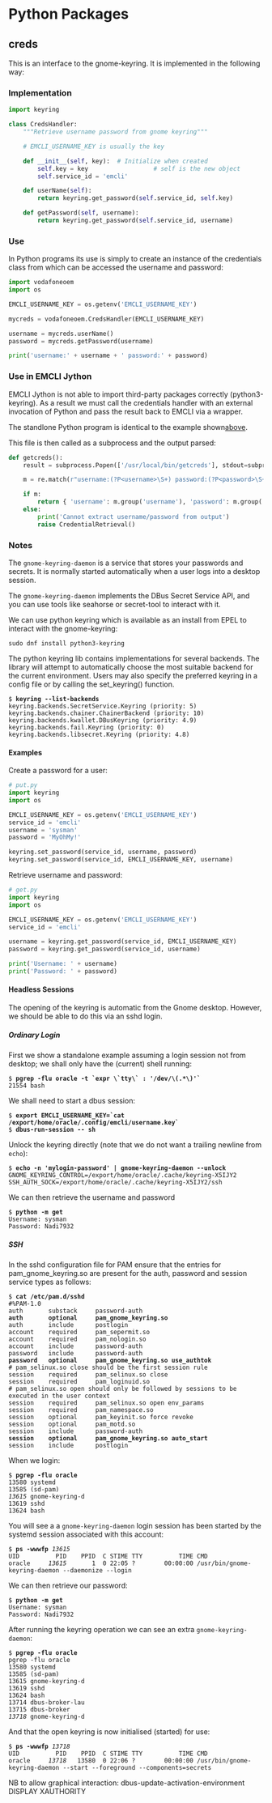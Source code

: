 # Python Packages

## creds
This is an interface to the gnome-keyring. It is implemented in the following
way:

### Implementation
```Python
import keyring

class CredsHandler:
    """Retrieve username password from gnome keyring"""

    # EMCLI_USERNAME_KEY is usually the key

    def __init__(self, key):  # Initialize when created
        self.key = key                  # self is the new object
        self.service_id = 'emcli'

    def userName(self):
        return keyring.get_password(self.service_id, self.key)

    def getPassword(self, username):
        return keyring.get_password(self.service_id, username)
```

### Use
In Python programs its use is simply to create an instance of the
credentials class from which can be accessed the username and password:

```Python
import vodafoneoem
import os

EMCLI_USERNAME_KEY = os.getenv('EMCLI_USERNAME_KEY')

mycreds = vodafoneoem.CredsHandler(EMCLI_USERNAME_KEY)

username = mycreds.userName()
password = mycreds.getPassword(username)

print('username:' + username + ' password:' + password)

```

### Use in EMCLI Jython
EMCLI Jython is not able to import third-party packages correctly
(python3-keyring). As a result we must call the credentials handler with an
external invocation of Python and pass the result back to EMCLI via a wrapper.

The standlone Python program is identical to the example shown[above](#use).

This file is then called as a subprocess and the output parsed:

```Python
def getcreds():
    result = subprocess.Popen(['/usr/local/bin/getcreds'], stdout=subprocess.PIPE).communicate()[0]

    m = re.match(r"username:(?P<username>\S+) password:(?P<password>\S+)", result.decode('utf-8'))

    if m:
        return { 'username': m.group('username'), 'password': m.group('password') }
    else:
        print('Cannot extract username/password from output')
        raise CredentialRetrieval()
```

### Notes
The `gnome-keyring-daemon` is a service that stores your passwords and secrets. It is normally started automatically when a user logs into a desktop session.

The `gnome-keyring-daemon` implements the DBus Secret Service API, and you can use tools like seahorse or secret-tool to interact with it.

 We can use python keyring which is available as an install from EPEL to interact with the gnome-keyring:

```
sudo dnf install python3-keyring
```

The python keyring lib contains implementations for several backends. The library will attempt to automatically choose the most suitable backend for the current environment. Users may also specify the preferred keyring in a config file or by calling the set_keyring() function. 

<pre class=console><code>$ <b>keyring --list-backends</b>
keyring.backends.SecretService.Keyring (priority: 5)
keyring.backends.chainer.ChainerBackend (priority: 10)
keyring.backends.kwallet.DBusKeyring (priority: 4.9)
keyring.backends.fail.Keyring (priority: 0)
keyring.backends.libsecret.Keyring (priority: 4.8)
</code></pre>


#### Examples
Create a password for a user:

```Python
# put.py
import keyring
import os

EMCLI_USERNAME_KEY = os.getenv('EMCLI_USERNAME_KEY')
service_id = 'emcli'
username = 'sysman'
password = 'MyOhMy!'

keyring.set_password(service_id, username, password)
keyring.set_password(service_id, EMCLI_USERNAME_KEY, username)
```

Retrieve username and password:

```Python
# get.py
import keyring
import os

EMCLI_USERNAME_KEY = os.getenv('EMCLI_USERNAME_KEY')
service_id = 'emcli'

username = keyring.get_password(service_id, EMCLI_USERNAME_KEY)
password = keyring.get_password(service_id, username)

print('Username: ' + username)
print('Password: ' + password)
```


#### Headless Sessions
The opening of the keyring is automatic from the Gnome desktop. However, we should be able to do this via an sshd login.

##### Ordinary Login
First we show a standalone example assuming a login session not from desktop; we shall only have the (current) shell running:

<pre class=console><code>$ <b>pgrep -flu oracle -t `expr \`tty\` : '/dev/\(.*\)'`</b>
21554 bash
</code></pre>

We shall need to start a dbus session:
<pre class=console><code>$ <b>export EMCLI_USERNAME_KEY=`cat /export/home/oracle/.config/emcli/username.key`</b>
$ <b>dbus-run-session -- sh</b>
</code></pre>

 Unlock the keyring directly (note that we do not want a trailing newline from `echo`):
<pre class=console><code>$ <b>echo -n 'mylogin-password' | gnome-keyring-daemon --unlock</b>
GNOME_KEYRING_CONTROL=/export/home/oracle/.cache/keyring-X5IJY2
SSH_AUTH_SOCK=/export/home/oracle/.cache/keyring-X5IJY2/ssh
</code></pre>


We can then retrieve the username and password
<pre class=console><code>$ <b>python -m get</b>
Username: sysman
Password: Nadi7932
</code></pre>

##### SSH
In the sshd configuration file for PAM ensure that the entries for pam_gnome_keyring.so are present for the auth,  password and session service types as follows:

<pre class=console><code>$ <b>cat /etc/pam.d/sshd</b>
#%PAM-1.0
auth       substack     password-auth
<b>auth       optional     pam_gnome_keyring.so</b>
auth       include      postlogin
account    required     pam_sepermit.so
account    required     pam_nologin.so
account    include      password-auth
password   include      password-auth
<b>password   optional     pam_gnome_keyring.so use_authtok</b>
# pam_selinux.so close should be the first session rule
session    required     pam_selinux.so close
session    required     pam_loginuid.so
# pam_selinux.so open should only be followed by sessions to be executed in the user context
session    required     pam_selinux.so open env_params
session    required     pam_namespace.so
session    optional     pam_keyinit.so force revoke
session    optional     pam_motd.so
session    include      password-auth
<b>session    optional     pam_gnome_keyring.so auto_start</b>
session    include      postlogin
</code></pre>

When we login:

<pre class=console><code>$ <b>pgrep -flu oracle</b>
13580 systemd
13585 (sd-pam)
<i>13615</i> gnome-keyring-d
13619 sshd
13624 bash
</code></pre>

You will see a a `gnome-keyring-daemon` login session has been started by the systemd session associated with this account:
<pre class=console><code>$ <b>ps -wwwfp </b><i>13615</i>
UID          PID    PPID  C STIME TTY          TIME CMD
oracle     <i>13615</i>       1  0 22:05 ?        00:00:00 /usr/bin/gnome-keyring-daemon --daemonize --login
</code></pre>

We can then retrieve our password:
<pre class=console><code>$ <b>python -m get</b>
Username: sysman
Password: Nadi7932
</code></pre>

After running the keyring operation we can see an extra `gnome-keyring-daemon`:
<pre class=console><code>$ <b>pgrep -flu oracle</b>
pgrep -flu oracle
13580 systemd
13585 (sd-pam)
13615 gnome-keyring-d
13619 sshd
13624 bash
13714 dbus-broker-lau
13715 dbus-broker
<i>13718</i> gnome-keyring-d
</code></pre>

And that the open keyring is now initialised (started) for use:
<pre class=console><code>$ <b>ps -wwwfp </b><i>13718</i>
UID          PID    PPID  C STIME TTY          TIME CMD
oracle     <i>13718</i>   13580  0 22:06 ?        00:00:00 /usr/bin/gnome-keyring-daemon --start --foreground --components=secrets
</code></pre>

NB to allow graphical interaction:
dbus-update-activation-environment DISPLAY XAUTHORITY 
